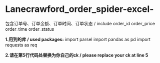 # Lanecrawford_order_spider-excel-
包含订单号、订单金额、订单时间、订单状态 / include order_id order_price order_time order_status


**1.用到的库 / used packages:**
import parsel
import pandas as pd
import requests as req

**2.请在第5行代码处替换为你自己的ck / please replace your ck at line 5**
